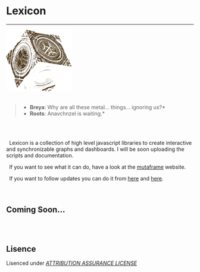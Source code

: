 # Lexicon
----
<img alt = "LeXiCoN" src="./lexiconLogo.png" style="margin:auto;width:35%"></img>
<br></br>
>* **Breya**: Why are all these metal... things... ignoring us?*  
>* **Roots**: Anavchnzel is waiting.*  

<br></br>
 
&nbsp;&nbsp;Lexicon is a collection of high level javascript libraries to create interactive and synchronizable graphs and dashboards. I will be soon uploading the scripts and documentation. 

&nbsp;&nbsp;If you want to see what it can do, have a look at the [mutaframe][mutaframe] website.  

&nbsp;&nbsp;If you want to follow updates you can do it from [here][myTwitter] and [here][mutaframeTwitter].  
<br></br>  

## Coming Soon...
<br></br>  

Lisence
----

Lisenced under [*ATTRIBUTION ASSURANCE LICENSE*](./LISENCE.md)

   [mutaframe]: <http://deogen2.mutaframe.com/>
   [myTwitter]: <https://twitter.com/ibrhmTanyalcin>
   [mutaframeTwitter]: <https://twitter.com/MutaFrame>
 
   

